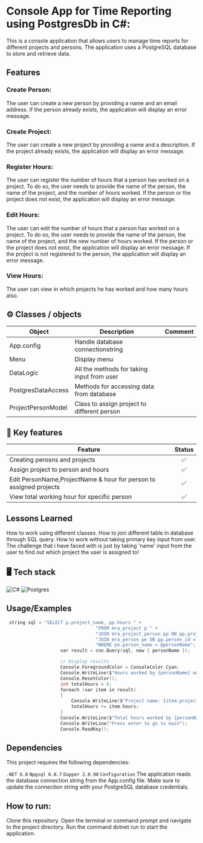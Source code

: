 # Console App for Time Reporting using PostgresDb in C#:

This is a console application that allows users to manage time reports for different projects and persons. The application uses a PostgreSQL database to store and retrieve data.


## Features

### Create Person:
The user can create a new person by providing a name and an email address. If the person already exists, the application will display an error message.

### Create Project:
The user can create a new project by providing a name and a description. If the project already exists, the application will display an error message.
### Register Hours:
The user can register the number of hours that a person has worked on a project. To do so, the user needs to provide the name of the person, the name of the project, and the number of hours worked. If the person or the project does not exist, the application will display an error message.
### Edit Hours:
The user can edit the number of hours that a person has worked on a project. To do so, the user needs to provide the name of the person, the name of the project, and the new number of hours worked. If the person or the project does not exist, the application will display an error message. If the project is not registered to the person, the application will display an error message.
### View Hours:
The user can view in which projects he has worked and how many hours also. 




## ⚙ Classes / objects
|Object     |Description    |Comment|
|-----|--------|-------|
|App.config |Handle database connectionstring   |
|Menu |Display menu     |
|DataLogic |All the methods for taking input from user     |
|PostgresDataAccess |Methods for accessing data from database    |
|ProjectPersonModel |Class to assign project to different person     |



## 🔑 Key features
|Feature     |Status    |
|-----|:--------:|
|Creating perosns and projects |✅     |
|Assign project to person and hours | ✅    |
|Edit PersonName,ProjectName & hour for person to assigned projects|✅     |
|View total working hour for specific person |✅     |

## Lessons Learned

How to work using different classes. How to join different table in database through SQL query. How to work without taking primary key input from user.
The challenge that i have faced with is just by taking 'name' input from the user to find out which project the user is assigned to!


## 🖥 Tech stack
![C#](https://img.shields.io/badge/c%23-%23239120.svg?style=for-the-badge&logo=c-sharp&logoColor=white) 
![Postgres](https://img.shields.io/badge/PostgreSQL-316192.svg?style=for-the-badge&logo=postgresql&logoColor=white)



## Usage/Examples

```c sharp
 string sql = "SELECT p.project_name, pp.hours " +
                                 "FROM mra_project p " +
                                 "JOIN mra_project_person pp ON pp.project_id = p.id " +
                                 "JOIN mra_person pe ON pp.person_id = pe.id " +
                                 "WHERE pe.person_name = @personName";
                    var result = cnn.Query(sql, new { personName });

                    // Display results
                    Console.ForegroundColor = ConsoleColor.Cyan;
                    Console.WriteLine($"Hours worked by {personName} on different projects:");
                    Console.ResetColor();
                    int totalHours = 0;
                    foreach (var item in result)
                    {
                        Console.WriteLine($"Project name: {item.project_name} : {item.hours} hours");
                        totalHours += item.hours;
                    }
                    Console.WriteLine($"Total hours worked by {personName} is {totalHours}");
                    Console.WriteLine("Press enter to go to main");
                    Console.ReadKey();
```


## Dependencies




This project requires the following dependencies:

`.NET 6.0`
`Npgsql 6.0.7`
`Dapper 2.0.90`
`Configuration`
The application reads the database connection string from the App.config file. Make sure to update the connection string with your PostgreSQL database credentials.







## How to run:


Clone this repository.
Open the terminal or command prompt and navigate to the project directory.
Run the command dotnet run to start the application.

